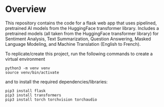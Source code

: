 # Overview
This repository contains the code for a flask web app that uses pipelined, pretrained AI models from the HuggingFace transformer library. 
Includes a pretrained models (all taken from the HuggingFace transformer library) for Sentiment Analysis, Text Summarization, Question Answering, Masked Language Modeling, and Machine Translation (English to French).

To replicate/create this project, run the following commands to create a virtual environment
```
python3 -m venv venv
source venv/bin/activate
```
and to install the required dependencies/libraries: 
```
pip3 install flask
pip3 install transformers
pip3 install torch torchvision torchaudio 
```

